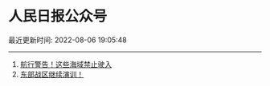 # 人民日报公众号

最近更新时间: 2022-08-06 19:05:48

--- 
1. [航行警告！这些海域禁止驶入](https://mp.weixin.qq.com/s/zLhOIis79F1xqHq8wWb0Ig) 
2. [东部战区继续演训！](https://mp.weixin.qq.com/s/fuXlnS_crFYAWm-jFnx8pg) 
